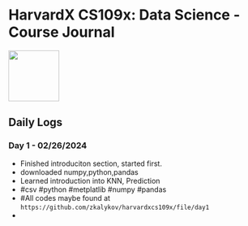 # HarvardX CS109x: Data Science - Course Journal
<img src="https://edx-cdn.org/v3/prod/logo.svg" width="100" height="auto">


## Daily Logs

### Day 1 - 02/26/2024
- Finished introduciton section, started first.
- downloaded numpy,python,pandas
- Learned introduction into KNN, Prediction
- #csv #python #metplatlib #numpy #pandas
- #All codes maybe found at ``` https://github.com/zkalykov/harvardxcs109x/file/day1  ```
- 
